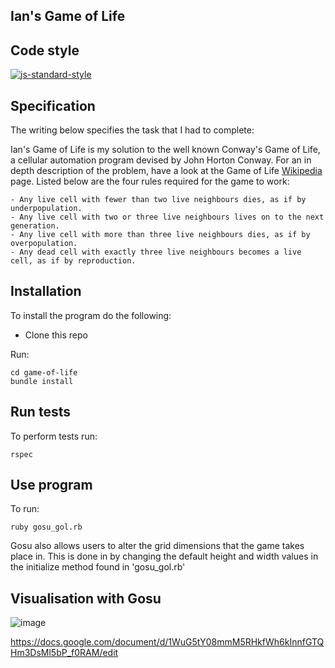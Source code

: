 ## Ian's Game of Life

## Code style

[![js-standard-style](https://img.shields.io/badge/code%20style-standard-brightgreen.svg?style=flat)](https://github.com/feross/standard)


## Specification

The writing below specifies the task that I had to complete:

Ian's Game of Life is my solution to the well known Conway's Game of Life, a cellular automation program devised by John Horton Conway. For an in depth description of the problem, have a look at the Game of Life [Wikipedia](https://en.wikipedia.org/wiki/Conway%27s_Game_of_Life) page. Listed below are the four rules required for the game to work:

	- Any live cell with fewer than two live neighbours dies, as if by underpopulation.
	- Any live cell with two or three live neighbours lives on to the next generation.
	- Any live cell with more than three live neighbours dies, as if by overpopulation.
	- Any dead cell with exactly three live neighbours becomes a live cell, as if by reproduction.


## Installation
To install the program do the following:

- Clone this repo

Run:

```
cd game-of-life
bundle install
```


## Run tests

To perform tests run:
```
rspec
```
## Use program

To run:

```
ruby gosu_gol.rb
```

Gosu also allows users to alter the grid dimensions that the game takes place in. This is done in by changing the default height and width values in the initialize method found in 'gosu_gol.rb'

## Visualisation with Gosu 

![image](https://user-images.githubusercontent.com/51751467/115248677-cec4e380-a11f-11eb-83b4-7b7eed4eab13.png)



https://docs.google.com/document/d/1WuG5tY08mmM5RHkfWh6kInnfGTQHm3DsMl5bP_f0RAM/edit
